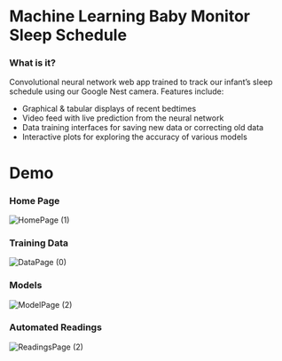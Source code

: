 # Machine Learning Baby Monitor Sleep Schedule
### What is it?
Convolutional neural network web app trained to track our infant’s sleep schedule using our Google Nest camera.
Features include:
- Graphical & tabular displays of recent bedtimes
- Video feed with live prediction from the neural network
- Data training interfaces for saving new data or correcting old data
- Interactive plots for exploring the accuracy of various models

# Demo
### Home Page
![HomePage (1)](https://user-images.githubusercontent.com/61096711/126390001-9e2a80ac-5ea3-4195-ae96-8b9dd3486638.gif)

### Training Data
![DataPage (0)](https://user-images.githubusercontent.com/61096711/126390155-b459b776-ed2a-485c-bdd7-261a2f14c47a.gif)

### Models
![ModelPage (2)](https://user-images.githubusercontent.com/61096711/126390207-2d17b4c3-d7f5-4503-985d-1d0725c849dd.gif)

### Automated Readings
![ReadingsPage (2)](https://user-images.githubusercontent.com/61096711/126390267-e3c47fbd-8aec-471c-96b8-f0c089cebbff.gif)
